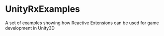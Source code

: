 UnityRxExamples
===============

A set of examples showing how Reactive Extensions can be used for game development in Unity3D
